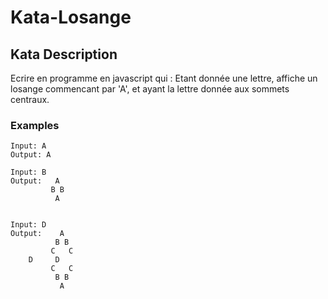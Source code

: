 # Kata-Losange

## Kata Description
Ecrire en programme en javascript qui : 
Etant donnée une lettre, affiche un losange commencant par 'A', et ayant la lettre donnée aux sommets centraux.

### Examples
```
Input: A
Output: A

Input: B
Output:   A
         B B
          A


Input: D
Output:    A
          B B
         C   C
	D     D
         C   C
          B B
           A
```
